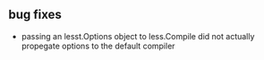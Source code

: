 ## bug fixes

* passing an lesst.Options object to less.Compile did not actually propegate options to the default compiler
